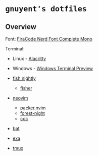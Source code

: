 # `gnuyent's dotfiles`

## Overview

Font: [FiraCode Nerd Font Complete Mono](https://github.com/ryanoasis/nerd-fonts/tree/master/patched-fonts/FiraCode/Regular/complete)

Terminal:

* Linux - [Alacritty](https://github.com/alacritty/alacritty)
* Windows - [Windows Terminal Preview](https://www.microsoft.com/en-us/p/windows-terminal-preview/)

* [fish nightly](https://github.com/fish-shell/fish-shell)
  * [fisher](https://github.com/jorgebucaran/fisher)
* [neovim](https://github.com/neovim/neovim)
  * [packer.nvim](https://github.com/wbthomason/packer.nvim)
  * [forest-night](https://github.com/neoclide/coc.nvim)
  * [coc](https://github.com/neoclide/coc.nvim)
* [bat](https://github.com/sharkdp/bat)
* [exa](https://github.com/ogham/exa)
* [tmux](https://github.com/tmux/tmux)
